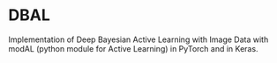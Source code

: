 # DBAL
Implementation of Deep Bayesian Active Learning with Image Data with modAL (python module for Active Learning) in PyTorch and in Keras.
